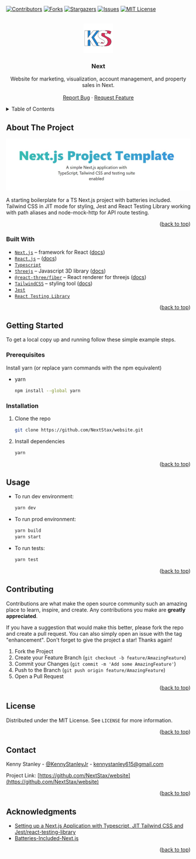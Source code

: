 <div id="top"></div>
<!--
*** Thanks for checking out the Best-README-Template. If you have a suggestion
*** that would make this better, please fork the repo and create a pull request
*** or simply open an issue with the tag "enhancement".
*** Don't forget to give the project a star!
*** Thanks again! Now go create something AMAZING! :D
-->



<!-- PROJECT SHIELDS -->
<!--
*** I'm using markdown "reference style" links for readability.
*** Reference links are enclosed in brackets [ ] instead of parentheses ( ).
*** See the bottom of this document for the declaration of the reference variables
*** for contributors-url, forks-url, etc. This is an optional, concise syntax you may use.
*** https://www.markdownguide.org/basic-syntax/#reference-style-links
-->
[![Contributors][contributors-shield]][contributors-url]
[![Forks][forks-shield]][forks-url]
[![Stargazers][stars-shield]][stars-url]
[![Issues][issues-shield]][issues-url]
[![MIT License][license-shield]][license-url]



<!-- PROJECT LOGO -->
<br />
<div align="center">
  <a href="https://github.com/KennyStanley">
    <img src="public/logo.svg" alt="Logo" width="80" height="80">
  </a>

<h3 align="center">Next</h3>

  <p align="center">
    Website for marketing, visualization, account management, and property sales in Next.
    <br />
<!--     <a href="https://github.com/NextStax/website"><strong>Explore the docs »</strong></a> -->
<!--     <br /> -->
    <br />
    <!-- <a href="https://github.com/NextStax/website">View Demo</a>
    · -->
    <a href="https://github.com/NextStax/website/issues">Report Bug</a>
    ·
    <a href="https://github.com/NextStax/website/issues">Request Feature</a>
  </p>
</div>



<!-- TABLE OF CONTENTS -->
<details>
  <summary>Table of Contents</summary>
  <ol>
    <li>
      <a href="#about-the-project">About The Project</a>
      <ul>
        <li><a href="#built-with">Built With</a></li>
      </ul>
    </li>
    <li>
      <a href="#getting-started">Getting Started</a>
      <ul>
        <li><a href="#prerequisites">Prerequisites</a></li>
        <li><a href="#installation">Installation</a></li>
      </ul>
    </li>
    <li><a href="#usage">Usage</a></li>
    <!-- <li><a href="#roadmap">Roadmap</a></li> -->
    <li><a href="#contributing">Contributing</a></li>
    <li><a href="#license">License</a></li>
    <li><a href="#contact">Contact</a></li>
    <li><a href="#acknowledgments">Acknowledgments</a></li>
  </ol>
</details>



<!-- ABOUT THE PROJECT -->
## About The Project

[![Next.js Project Screenshot][product-screenshot]](https://github.com/NextStax/website)

A starting boilerplate for a TS Next.js project with batteries included. Tailwind CSS in JIT mode for styling, Jest and React Testing Library working with path aliases and node-mock-http for API route testing.

<p align="right">(<a href="#top">back to top</a>)</p>



### Built With

* [`Next.js`](https://nextjs.org/) &ndash; framework for React ([docs](https://nextjs.org/docs/getting-started))
* [`React.js`](https://reactjs.org/) &ndash; ([docs](https://reactjs.org/docs/getting-started.html))
* [`Typescript`](https://www.typescriptlang.org/)
* [`threejs`](https://github.com/mrdoob/three.js) &ndash; Javascript 3D library ([docs](https://threejs.org/docs/#manual/en/introduction/Creating-a-scene))
* [`@react-three/fiber`](https://github.com/pmndrs/react-three-fiber) &ndash; React renderer for threejs ([docs](https://docs.pmnd.rs/react-three-fiber/getting-started/introduction))
* [`TailwindCSS`](https://tailwindcss.com/) &ndash; styling tool ([docs](https://tailwindcss.com/docs/installation))
* [`Jest`](https://jestjs.io/)
* [`React Testing Library`](https://testing-library.com/docs/react-testing-library/intro/)

<p align="right">(<a href="#top">back to top</a>)</p>



<!-- GETTING STARTED -->
## Getting Started

To get a local copy up and running follow these simple example steps.

### Prerequisites

Install yarn (or replace yarn commands with the npm equivalent)
* yarn
  ```sh
  npm install --global yarn
  ```

### Installation

1. Clone the repo
   ```sh
   git clone https://github.com/NextStax/website.git
   ```
3. Install dependencies
   ```sh
   yarn
   ```
<p align="right">(<a href="#top">back to top</a>)</p>


<!-- USAGE EXAMPLES -->
## Usage

* To run dev environment:
    ```sh
    yarn dev 
    ```
* To run prod environment:
    ```sh
    yarn build
    yarn start
    ```
* To run tests:
    ```sh
    yarn test
    ```

<!-- _For more examples, please refer to the [Documentation](https://example.com)_ -->

<p align="right">(<a href="#top">back to top</a>)</p>



<!-- ROADMAP -->
<!-- ## Roadmap
- [] Feature 1
- [] Feature 2
- [] Feature 3
    - [] Nested Feature
See the [open issues](https://github.com/NextStax/website/issues) for a full list of proposed features (and known issues).
<p align="right">(<a href="#top">back to top</a>)</p> -->



<!-- CONTRIBUTING -->
## Contributing

Contributions are what make the open source community such an amazing place to learn, inspire, and create. Any contributions you make are **greatly appreciated**.

If you have a suggestion that would make this better, please fork the repo and create a pull request. You can also simply open an issue with the tag "enhancement".
Don't forget to give the project a star! Thanks again!

1. Fork the Project
2. Create your Feature Branch (`git checkout -b feature/AmazingFeature`)
3. Commit your Changes (`git commit -m 'Add some AmazingFeature'`)
4. Push to the Branch (`git push origin feature/AmazingFeature`)
5. Open a Pull Request

<p align="right">(<a href="#top">back to top</a>)</p>



<!-- LICENSE -->
## License

Distributed under the MIT License. See `LICENSE` for more information.

<p align="right">(<a href="#top">back to top</a>)</p>



<!-- CONTACT -->
## Contact

Kenny Stanley - [@KennyStanleyJr](https://www.instagram.com/kennystanleyjr/) - kennystanley615@gmail.com

Project Link: [https://github.com/NextStax/website](https://github.com/NextStax/website)

<p align="right">(<a href="#top">back to top</a>)</p>



<!-- ACKNOWLEDGMENTS -->
## Acknowledgments

* [Setting up a Next.js Application with Typescript, JIT Tailwind CSS and Jest/react-testing-library](https://blog.antoniolofiego.com/setting-up-a-nextjs-application-with-typescript-jit-tailwind-css-and-jestreact-testing-library)
* [Batteries-Included-Next.js](https://github.com/antoniolofiego/Batteries-Included-Next.js)
<!-- * []() -->

<p align="right">(<a href="#top">back to top</a>)</p>



<!-- MARKDOWN LINKS & IMAGES -->
<!-- https://www.markdownguide.org/basic-syntax/#reference-style-links -->
[contributors-shield]: https://img.shields.io/github/contributors/NextStax/website.svg?style=for-the-badge
[contributors-url]: https://github.com/NextStax/website/graphs/contributors
[forks-shield]: https://img.shields.io/github/forks/NextStax/website.svg?style=for-the-badge
[forks-url]: https://github.com/NextStax/website/network/members
[stars-shield]: https://img.shields.io/github/stars/NextStax/website.svg?style=for-the-badge
[stars-url]: https://github.com/NextStax/website/stargazers
[issues-shield]: https://img.shields.io/github/issues/NextStax/website.svg?style=for-the-badge
[issues-url]: https://github.com/NextStax/website/issues
[license-shield]: https://img.shields.io/github/license/NextStax/website.svg?style=for-the-badge
[license-url]: https://github.com/NextStax/website/blob/main/LICENSE
[product-screenshot]: public/screenshot.jpg
